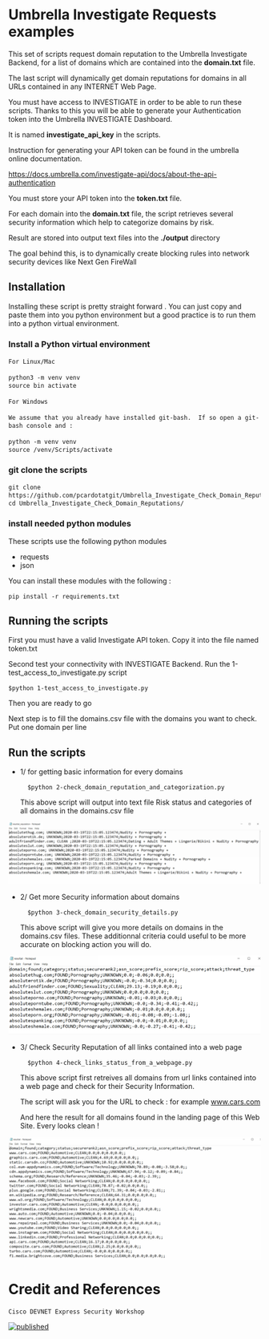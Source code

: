 # Umbrella Investigate Requests examples

This set of scripts request domain reputation to the Umbrella Investigate Backend, for a list of domains which are contained into the <b>domain.txt</b> file.

The last script will dynamically get domain reputations for domains in all URLs contained in any INTERNET Web Page.

You must have access to INVESTIGATE in order to be able to run these scripts.  Thanks to this you will be able to generate your Authentication token into the Umbrella INVESTIGATE Dashboard.

It is named  **investigate_api_key** in the scripts.

Instruction for generating your API token can be found in the umbrella online documentation.

https://docs.umbrella.com/investigate-api/docs/about-the-api-authentication

You must store your API token into the **token.txt** file.

For each domain into the <b>domain.txt</b> file, the script retrieves several security information which help to categorize domains by risk.

Result are stored into output text files into the **./output** directory

The goal behind this, is to dynamically create blocking rules into network security devices like Next Gen FireWall

## Installation

Installing these script is pretty straight forward . You can just copy and paste them into you python environment but a good practice is to run them into a python virtual environment.

### Install a Python virtual environment

	For Linux/Mac 

	python3 -m venv venv
	source bin activate

	For Windows 
	
	We assume that you already have installed git-bash.  If so open a git-bash console and :

	python -m venv venv
	source /venv/Scripts/activate

### git clone the scripts

	git clone https://github.com/pcardotatgit/Umbrella_Investigate_Check_Domain_Reputations.git
	cd Umbrella_Investigate_Check_Domain_Reputations/
	
### install needed python modules

These scripts use the following python modules

- requests
- json

You can install these modules with the following :

	pip install -r requirements.txt
	
## Running the scripts

First you must have a valid Investigate API token.  Copy it into the file named token.txt

Second test your connectivity with INVESTIGATE Backend.  Run the 1-test_access_to_investigate.py script

	$python 1-test_access_to_investigate.py
	
Then you are ready to go

Next step is to fill the domains.csv file with the domains you want to check. Put one domain per line

## Run the scripts

- 1/ for getting basic information for every domains


		$python 2-check_domain_reputation_and_categorization.py
	
	This above script will output into text file Risk status and categories of all domains in the domains.csv file
	
<img src="2b.png">
	
- 2/ Get more Security information about domains

		$python 3-check_domain_security_details.py
	
	This above script will give you more details on domains in the domains.csv files. These additionnal criteria could useful to be more accurate on blocking action you will do.

	
<img src="3b.png">
	
- 3/ Check Security Reputation of all links contained into a web page

		$python 4-check_links_status_from_a_webpage.py
	
	This above script first retreives all domains from url links contained into a web page and check for their Security Information.
	
	The script will ask you for the URL to check : for example www.cars.com  
	
	And here the result for all domains found in the landing page of this Web Site. Every looks clean !
	
<img src="4b.png">	

# Credit and References

	Cisco DEVNET Express Security Workshop
	
[![published](https://static.production.devnetcloud.com/codeexchange/assets/images/devnet-published.svg)](https://developer.cisco.com/codeexchange/github/repo/pcardotatgit/Umbrella_Investigate_Check_Domain_Reputations)